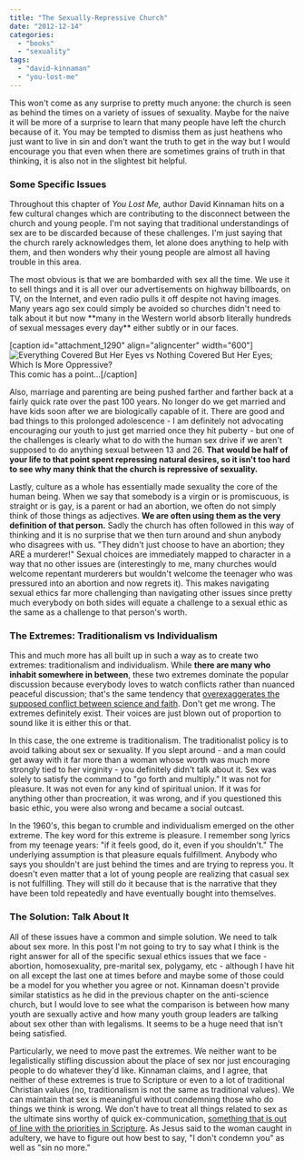 ```yaml
---
title: "The Sexually-Repressive Church"
date: "2012-12-14"
categories: 
  - "books"
  - "sexuality"
tags: 
  - "david-kinnaman"
  - "you-lost-me"
---
```


This won't come as any surprise to pretty much anyone: the church is seen as behind the times on a variety of issues of sexuality. Maybe for the naive it will be more of a surprise to learn that many people have left the church because of it. You may be tempted to dismiss them as just heathens who just want to live in sin and don't want the truth to get in the way but I would encourage you that even when there are sometimes grains of truth in that thinking, it is also not in the slightest bit helpful.

### Some Specific Issues

Throughout this chapter of _You Lost Me,_ author David Kinnaman hits on a few cultural changes which are contributing to the disconnect between the church and young people. I'm not saying that traditional understandings of sex are to be discarded because of these challenges. I'm just saying that the church rarely acknowledges them, let alone does anything to help with them, and then wonders why their young people are almost all having trouble in this area.

<!--more-->The most obvious is that we are bombarded with sex all the time. We use it to sell things and it is all over our advertisements on highway billboards, on TV, on the Internet, and even radio pulls it off despite not having images. Many years ago sex could simply be avoided so churches didn't need to talk about it but now **many in the Western world absorb literally hundreds of sexual messages every day** either subtly or in our faces.

\[caption id="attachment\_1290" align="aligncenter" width="600"\]![Everything Covered But Her Eyes vs Nothing Covered But Her Eyes; Which Is More Oppressive?](images/Nothing-Covered-But-Her-Eyes.jpg) This comic has a point...\[/caption\]

Also, marriage and parenting are being pushed farther and farther back at a fairly quick rate over the past 100 years. No longer do we get married and have kids soon after we are biologically capable of it. There are good and bad things to this prolonged adolescence - I am definitely not advocating encouraging our youth to just get married once they hit puberty - but one of the challenges is clearly what to do with the human sex drive if we aren't supposed to do anything sexual between 13 and 26. **That would be half of your life to that point spent repressing natural desires, so it isn't too hard to see why many think that the church is repressive of sexuality.**

Lastly, culture as a whole has essentially made sexuality the core of the human being. When we say that somebody is a virgin or is promiscuous, is straight or is gay, is a parent or had an abortion, we often do not simply think of those things as adjectives. **We are often using them as the very definition of that person.** Sadly the church has often followed in this way of thinking and it is no surprise that we then turn around and shun anybody who disagrees with us. "They didn't just choose to have an abortion; they ARE a murderer!" Sexual choices are immediately mapped to character in a way that no other issues are (interestingly to me, many churches would welcome repentant murderers but wouldn't welcome the teenager who was pressured into an abortion and now regrets it). This makes navigating sexual ethics far more challenging than navigating other issues since pretty much everybody on both sides will equate a challenge to a sexual ethic as the same as a challenge to that person's worth.

### The Extremes: Traditionalism vs Individualism

This and much more has all built up in such a way as to create two extremes: traditionalism and individualism. While **there are many who inhabit somewhere in between**, these two extremes dominate the popular discussion because everybody loves to watch conflicts rather than nuanced peaceful discussion; that's the same tendency that [overexaggerates the supposed conflict between science and faith](http://anabaptistredux.com/the-antiscience-church/ "The Antiscience Church"). Don't get me wrong. The extremes definitely exist. Their voices are just blown out of proportion to sound like it is either this or that.

In this case, the one extreme is traditionalism. The traditionalist policy is to avoid talking about sex or sexuality. If you slept around - and a man could get away with it far more than a woman whose worth was much more strongly tied to her virginity - you definitely didn't talk about it. Sex was solely to satisfy the command to "go forth and multiply." It was not for pleasure. It was not even for any kind of spiritual union. If it was for anything other than procreation, it was wrong, and if you questioned this basic ethic, you were also wrong and became a social outcast.

In the 1960's, this began to crumble and individualism emerged on the other extreme. The key word for this extreme is pleasure. I remember song lyrics from my teenage years: "if it feels good, do it, even if you shouldn't." The underlying assumption is that pleasure equals fulfillment. Anybody who says you shouldn't are just behind the times and are trying to repress you. It doesn't even matter that a lot of young people are realizing that casual sex is not fulfilling. They will still do it because that is the narrative that they have been told repeatedly and have eventually bought into themselves.

### The Solution: Talk About It

All of these issues have a common and simple solution. We need to talk about sex more. In this post I'm not going to try to say what I think is the right answer for all of the specific sexual ethics issues that we face - abortion, homosexuality, pre-marital sex, polygamy, etc - although I have hit on all except the last one at times before and maybe some of those could be a model for you whether you agree or not. Kinnaman doesn't provide similar statistics as he did in the previous chapter on the anti-science church, but I would love to see what the comparison is between how many youth are sexually active and how many youth group leaders are talking about sex other than with legalisms. It seems to be a huge need that isn't being satisfied.

Particularly, we need to move past the extremes. We neither want to be legalistically stifling discussion about the place of sex nor just encouraging people to do whatever they'd like. Kinnaman claims, and I agree, that neither of these extremes is true to Scripture or even to a lot of traditional Christian values (no, traditionalism is not the same as traditional values). We can maintain that sex is meaningful without condemning those who do things we think is wrong. We don't have to treat all things related to sex as the ultimate sins worthy of quick ex-communication, [something that is out of line with the priorities in Scripture](http://anabaptistredux.com/perspective-on-the-homosexuality-debate/ "Perspective on the Homosexuality Debate"). As Jesus said to the woman caught in adultery, we have to figure out how best to say, "I don't condemn you" as well as "sin no more."

